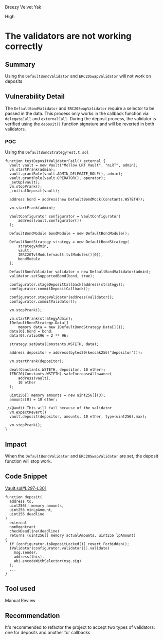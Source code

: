 Breezy Velvet Yak

High

# The validators are not working correctly

## Summary

Using the `DefaultBondValidator` and `ERC20SwapValidator` will not work on deposits

## Vulnerability Detail

The `DefaultBondValidator` and `ERC20SwapValidator` require a selector to be passed in the data. This process only works in the callback function via `delegateCall` and `externalCall`. During the deposit process, the validator is verified using the `deposit()` function signature and will be reverted in both validators.

### POC

Using the `DefaultBondStrategyTest.t.sol`

```solidity
function testDepositValidatorFail() external {
  Vault vault = new Vault("Mellow LRT Vault", "mLRT", admin);
  vm.startPrank(admin);
  vault.grantRole(vault.ADMIN_DELEGATE_ROLE(), admin);
  vault.grantRole(vault.OPERATOR(), operator);
  _setUp(vault);
  vm.stopPrank();
  _initialDeposit(vault);

  address bond = address(new DefaultBondMock(Constants.WSTETH));

  vm.startPrank(admin);

  VaultConfigurator configurator = VaultConfigurator(
      address(vault.configurator())
  );

  DefaultBondModule bondModule = new DefaultBondModule();

  DefaultBondStrategy strategy = new DefaultBondStrategy(
      strategyAdmin,
      vault,
      IERC20TvlModule(vault.tvlModules()[0]),
      bondModule
  );

  DefaultBondValidator validator = new DefaultBondValidator(admin);
  validator.setSupportedBond(bond, true);

  configurator.stageDepositCallback(address(strategy));
  configurator.commitDepositCallback();

  configurator.stageValidator(address(validator));
  configurator.commitValidator();

  vm.stopPrank();

  vm.startPrank(strategyAdmin);
  IDefaultBondStrategy.Data[]
      memory data = new IDefaultBondStrategy.Data[](1);
  data[0].bond = bond;
  data[0].ratioX96 = 2 ** 96;

  strategy.setData(Constants.WSTETH, data);

  address depositor = address(bytes20(keccak256("depositor")));

  vm.startPrank(depositor);

  deal(Constants.WSTETH, depositor, 10 ether);
  IERC20(Constants.WSTETH).safeIncreaseAllowance(
      address(vault),
      10 ether
  );

  uint256[] memory amounts = new uint256[](3);
  amounts[0] = 10 ether;

 //@audit This will fail because of the validator
  vm.expectRevert()
  vault.deposit(depositor, amounts, 10 ether, type(uint256).max);

  vm.stopPrank();
}

```

## Impact

When the `DefaultBondValidator` and `ERC20SwapValidator` are set, the deposit function will stop work.

## Code Snippet
[Vault.sol#L297-L301](https://github.com/sherlock-audit/2024-06-mellow/blob/main/mellow-lrt/src/Vault.sol#L297-L301)
```solidity
function deposit(
  address to,
  uint256[] memory amounts,
  uint256 minLpAmount,
  uint256 deadline
)
  external
  nonReentrant
  checkDeadline(deadline)
  returns (uint256[] memory actualAmounts, uint256 lpAmount)
{
  if (configurator.isDepositLocked()) revert Forbidden();
  IValidator(configurator.validator()).validate(
    msg.sender,
    address(this),
    abi.encodeWithSelector(msg.sig)
  );
  ...
}
```

## Tool used

Manual Review

## Recommendation

It's recommended to refactor the project to accept two types of validators: one for deposits and another for callbacks